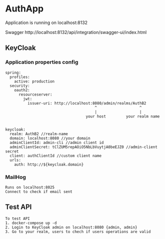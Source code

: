 # AuthApp

Application is running on localhost:8132

Swagger http://localhost:8132/api/integration/swagger-ui/index.html



## KeyCloak

### Application properties config
```
spring:
  profiles:
    active: production
  security:
    oauth2:
      resourceserver:
        jwt:
          issuer-uri: http://localhost:8080/admin/realms/AuthB2
                                        ^                   ^         
                                        |                   |
                                    your host         your realm name


keycloak:
  realm: AuthB2 //realm-name
  domain: localhost:8080 //your domain
  adminClientId: admin-cli //admin client id
  adminClientSecret: tClZUM5repAOiO5NbLbVuytjA0beEJZ0 //admin-client secret
  client: authClientId //custom client name
  urls:
    auth: http://${keycloak.domain}
```
### MailHog 

```
Runs on localhost:8025
Connect to check if email sent
```

## Test API
```
To test API 
1. docker-compose up -d
2. Login to KeyCloak admin on localhost:8080 {admin, admin}
3. Go to your realm, users to chech if users operations are valid